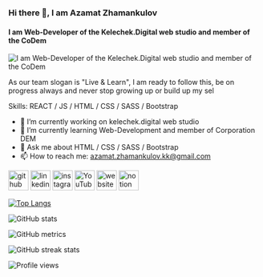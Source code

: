### Hi there 👋, I am Azamat Zhamankulov
#### I am Web-Developer of the Kelechek.Digital web studio and member of the CoDem
![I am Web-Developer of the Kelechek.Digital web studio and member of the CoDem](https://user-images.githubusercontent.com/88055930/132739368-e04a8f45-1bef-443a-aba2-f04d27a97051.png)

As our team slogan is "Live & Learn", I am ready to follow this, be on progress always and never stop growing up or build up my sel

Skills: REACT / JS / HTML / CSS / SASS / Bootstrap

- 🔭 I’m currently working on kelechek.digital web studio 
- 🌱 I’m currently learning Web-Development and member of Corporation DEM 
- 💬 Ask me about HTML / CSS / SASS / Bootstrap 
- 📫 How to reach me: azamat.zhamankulov.kk@gmail.com 


[<img src='https://cdn.jsdelivr.net/npm/simple-icons@3.0.1/icons/github.svg' alt='github' height='40'>](https://github.com/AzamatZhamankulov)  [<img src='https://cdn.jsdelivr.net/npm/simple-icons@3.0.1/icons/linkedin.svg' alt='linkedin' height='40'>](https://www.linkedin.com/in/azamat-zhamankulov/)  [<img src='https://cdn.jsdelivr.net/npm/simple-icons@3.0.1/icons/instagram.svg' alt='instagram' height='40'>](https://www.instagram.com/codem_it/)  [<img src='https://cdn.jsdelivr.net/npm/simple-icons@3.0.1/icons/youtube.svg' alt='YouTube' height='40'>](https://www.youtube.com/channel/CoDem_IT)  [<img src='https://cdn.jsdelivr.net/npm/simple-icons@3.0.1/icons/icloud.svg' alt='website' height='40'>](https://codemit2021.github.io/CoDem.com/)  [<img src='https://cdn.jsdelivr.net/npm/simple-icons@3.0.1/icons/notion.svg' alt='notion' height='40'>](https://bumpy-cloth-83c.notion.site/azamat-zhamankulov-kk-gmail-com-11d913d031f843699ac67925214ea8f2)  

[![Top Langs](https://github-readme-stats.vercel.app/api/top-langs/?username=AzamatZhamankulov)](https://github.com/anuraghazra/github-readme-stats)

![GitHub stats](https://github-readme-stats.vercel.app/api?username=AzamatZhamankulov&show_icons=true)  

![GitHub metrics](https://metrics.lecoq.io/AzamatZhamankulov)  

![GitHub streak stats](https://github-readme-streak-stats.herokuapp.com/?user=AzamatZhamankulov)  

![Profile views](https://gpvc.arturio.dev/AzamatZhamankulov)  
